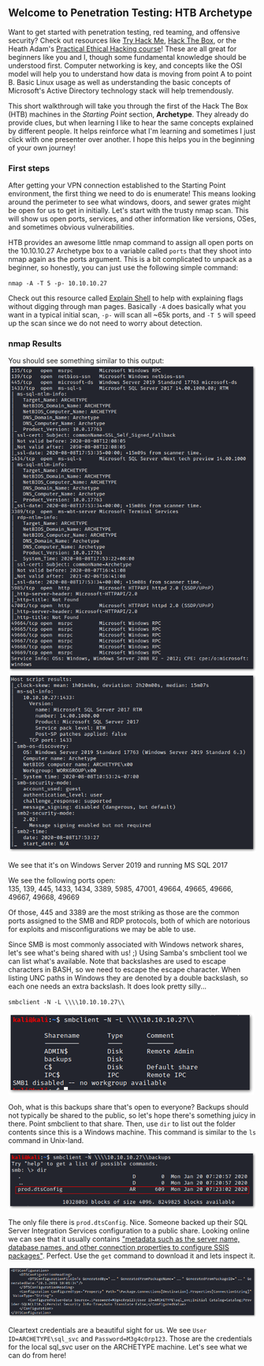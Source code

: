 ## Welcome to Penetration Testing: HTB Archetype

Want to get started with penetration testing, red teaming, and offensive security? Check out resources like [Try Hack Me](https://tryhackme.com/), [Hack The Box](https://www.hackthebox.eu/), or the Heath Adam's [Practical Ethical Hacking course](https://academy.tcm-sec.com/p/practical-ethical-hacking-the-complete-course)! These are all great for beginners like you and I, though some fundamental knowledge should be understood first. Computer networking is key, and concepts like the OSI model will help you to understand how data is moving from point A to point B. Basic Linux usage as well as understanding the basic concepts of Microsoft's Active Directory technology stack will help tremendously. 

This short walkthrough will take you through the first of the Hack The Box (HTB) machines in the *Starting Point* section, **Archetype**. They already do provide clues, but when learning I like to hear the same concepts explained by different people. It helps reinforce what I'm learning and sometimes I just click with one presenter over another. I hope this helps you in the beginning of your own journey!

### First steps

After getting your VPN connection established to the Starting Point environment, the first thing we need to do is enumerate! This means looking around the perimeter to see what windows, doors, and sewer grates might be open for us to get in initially. Let's start with the trusty nmap scan. This will show us open ports, services, and other information like versions, OSes, and sometimes obvious vulnerabilities.

HTB provides an awesome little nmap command to assign all open ports on the 10.10.10.27 Archetype box to a variable called `ports` that they shoot into nmap again as the ports argument. This is a bit complicated to unpack as a beginner, so honestly, you can just use the following simple command:

`nmap -A -T 5 -p- 10.10.10.27`

Check out this resource called [Explain Shell](https://explainshell.com/explain?cmd=nmap%20-A%20-T%205%20-p-%2010.10.10.27) to help with explaining flags without digging through man pages. Basically `-A` does basically what you want in a typical initial scan, `-p-` will scan all ~65k ports, and `-T 5` will speed up the scan since we do not need to worry about detection.

### nmap Results
You should see something similar to this output:
![nmap scan 1](./images/scan01.png)
![nmap scan 2](./images/scan02.png)



We see that it's on Windows Server 2019 and running MS SQL 2017

We see the following ports open: 	
135, 139, 445, 1433, 1434, 3389, 5985, 47001, 49664, 49665, 49666, 49667, 49668, 49669

Of those, 445 and 3389 are the most striking as those are the common ports assigned to the SMB and RDP protocols, both of which are notorious for exploits and misconfigurations we may be able to use.


Since SMB is most commonly associated with Windows network shares, let's see what's being shared with us! ;)
Using Samba's smbclient tool we can list what's available. Note that backslashes are used to escape characters in BASH, so we need to escape the escape character. When listing UNC paths in Windows they are denoted by a double backslash, so each one needs an extra backslash. It does look pretty silly...

`smbclient -N -L \\\\10.10.10.27\\`

![smb 1](./images/smb01.png)

Ooh, what is this backups share that's open to everyone? Backups should not typically be shared to the public, so let's hope there's something juicy in there.
Point smbclient to that share. Then, use `dir` to list out the folder contents since this is a Windows machine. This command is similar to the `ls` command in Unix-land.

![smb 2](./images/smb02.png)

The only file there is `prod.dtsConfig`. Nice. Someone backed up their SQL Server Integration Services configuration to a public share. Looking online we can see that it usually contains ["metadata such as the server name, database names, and other connection properties to configure SSIS packages"](https://fileinfo.com/extension/dtsconfig). Perfect. Use the `get` command to download it and lets inspect it.

![config 1](./images/config01.png)


Cleartext credentials are a beautiful sight for us. We see `User ID=ARCHETYPE\sql_svc` and `Password=M3g4c0rp123`. Those are the credentials for the local sql_svc user on the ARCHETYPE machine. Let's see what we can do from here! 

